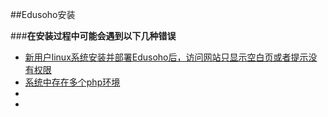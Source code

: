 ##Edusoho安装 

###**在安装过程中可能会遇到以下几种错误**

* [新用户linux系统安装并部署Edusoho后，访问网站只显示空白页或者提示没有权限](../InstallDocument/Edusoho权限设置.md)
* [系统中存在多个php环境](../ServerDocument/PHP配置.md)
* []()
* []()